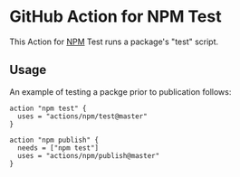 # GitHub Action for NPM Test

This Action for [NPM](https://www.npmjs.com/) Test runs a package's "test" script.

## Usage

An example of testing a packge prior to publication follows:

```hcl
action "npm test" {
  uses = "actions/npm/test@master"
}

action "npm publish" {
  needs = ["npm test"]
  uses = "actions/npm/publish@master"
}
```
